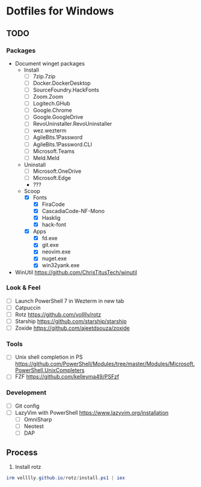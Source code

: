 # Dotfiles for Windows

## TODO

### Packages

- Document winget packages
  - Install
    - [ ] 7zip.7zip
    - [ ] Docker.DockerDesktop
    - [ ] SourceFoundry.HackFonts
    - [ ] Zoom.Zoom
    - [ ] Logitech.GHub
    - [ ] Google.Chrome
    - [ ] Google.GoogleDrive
    - [ ] RevoUninstaller.RevoUninstaller
    - [ ] wez.wezterm
    - [ ] AgileBits.1Password
    - [ ] AgileBits.1Password.CLI
    - [ ] Microsoft.Teams
    - [ ] Meld.Meld
  - Uninstall
    - [ ] Microsoft.OneDrive
    - [ ] Microsoft.Edge
    - ???
  - Scoop
    - [x] Fonts
        - [x] FiraCode
        - [x] CascadiaCode-NF-Mono
        - [x] Hasklig
        - [x] hack-font
    - [x] Apps
        - [x] fd.exe
        - [x] git.exe
        - [x] neovim.exe
        - [x] nuget.exe
        - [x] win32yank.exe
- WinUtil <https://github.com/ChrisTitusTech/winutil>

### Look & Feel

- [ ] Launch PowerShell 7 in Wezterm in new tab
- [ ] Catpuccin
- [ ] Rotz <https://github.com/volllly/rotz>
- [ ] Starship <https://github.com/starship/starship>
- [ ] Zoxide <https://github.com/ajeetdsouza/zoxide>

### Tools

- [ ] Unix shell completion in PS <https://github.com/PowerShell/Modules/tree/master/Modules/Microsoft.PowerShell.UnixCompleters>
- [ ] FZF <https://github.com/kelleyma49/PSFzf>

### Development

- [ ] Git config
- [ ] LazyVim with PowerShell <https://www.lazyvim.org/installation>
  - [ ] OmniSharp
  - [ ] Neotest
  - [ ] DAP

## Process

1. Install rotz

```powershell
irm volllly.github.io/rotz/install.ps1 | iex
```
